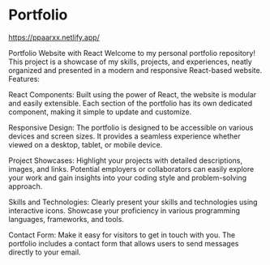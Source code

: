 # Portfolio
https://ppaarxx.netlify.app/

Portfolio Website with React
Welcome to my personal portfolio repository! This project is a showcase of my skills, projects, and experiences, neatly organized and presented in a modern and responsive React-based website.
Features:

React Components: Built using the power of React, the website is modular and easily extensible. Each section of the portfolio has its own dedicated component, making it simple to update and customize.

Responsive Design: The portfolio is designed to be accessible on various devices and screen sizes. It provides a seamless experience whether viewed on a desktop, tablet, or mobile device.

Project Showcases: Highlight your projects with detailed descriptions, images, and links. Potential employers or collaborators can easily explore your work and gain insights into your coding style and problem-solving approach.

Skills and Technologies: Clearly present your skills and technologies using interactive icons. Showcase your proficiency in various programming languages, frameworks, and tools.

Contact Form: Make it easy for visitors to get in touch with you. The portfolio includes a contact form that allows users to send messages directly to your email.
